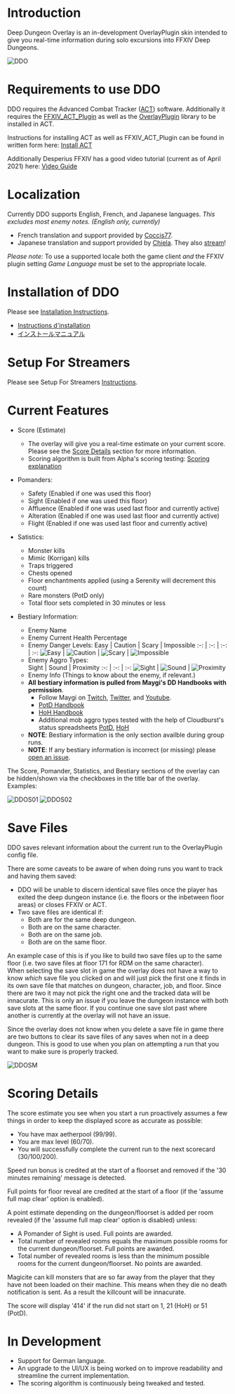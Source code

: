 # Introduction

Deep Dungeon Overlay is an in-development OverlayPlugin skin intended to give you real-time information during solo excursions into FFXIV Deep Dungeons.

![DDO](overlay/docs/DetailsFull01.png?raw=true)

# Requirements to use DDO

DDO requires the Advanced Combat Tracker ([ACT](https://advancedcombattracker.com/)) software.  Additionally it requires the [FFXIV_ACT_Plugin](https://github.com/ravahn/FFXIV_ACT_Plugin) as well as the [OverlayPlugin](https://github.com/ngld/OverlayPlugin) library to be installed in ACT.

Instructions for installing ACT as well as FFXIV_ACT_Plugin can be found in written form here: [Install ACT](https://github.com/FFXIV-ACT/setup-guide)

Additionally Desperius FFXIV has a good video tutorial (current as of April 2021) here: [Video Guide](https://www.youtube.com/watch?v=urZTrF864x8&t=0s)

# Localization

Currently DDO supports English, French, and Japanese languages.  _This excludes most enemy notes. (English only, currently)_ 
* French translation and support provided by [Coccis77](https://twitter.com/Coccis77). 
* Japanese translation and support provided by [Chiela](https://twitter.com/certa). They also [stream](https://www.twitch.tv/hurricanechiela)!



 _Please note:_ To use a supported locale both the game client *and* the FFXIV plugin setting *Game Language* must be set to the appropriate locale.

# Installation of DDO

Please see [Installation Instructions](INSTALL.md).
* [Instructions d'installation](overlay/docs/INSTALL_FR.md)  
* [インストールマニュアル](overlay/docs/INSTALL_JA.md)

# Setup For Streamers

Please see Setup For Streamers [Instructions](overlay/docs/STREAMER.md).

# Current Features

* Score (Estimate)
	* The overlay will give you a real-time estimate on your current score.  Please see the [Score Details](https://github.com/IAmLokken/DeepDungeonOverlay#scoring-details) section for more information.
	* Scoring algorithm is built from Alpha's scoring testing: [Scoring explanation](https://docs.google.com/document/d/1MnR2Xtj2lol1LESgscI6yi_1xcAeP3FBwJecbD-EiwE/edit)
	 
* Pomanders:
	* Safety (Enabled if one was used this floor)
	* Sight (Enabled if one was used this floor)
	* Affluence (Enabled if one was used last floor and currently active)
	* Alteration (Enabled if one was used last floor and currently active)
	* Flight (Enabled if one was used last floor and currently active)

* Satistics:
	* Monster kills
	* Mimic (Korrigan) kills
	* Traps triggered 
	* Chests opened
	* Floor enchantments applied (using a Serenity will decrement this count)
	* Rare monsters (PotD only)
	* Total floor sets completed in 30 minutes or less
	
* Bestiary Information:
    * Enemy Name
	* Enemy Current Health Percentage
	* Enemy Danger Levels:
		Easy | Caution | Scary | Impossible
		:-: | :-: | :-: | :-: 
		![Easy](overlay/img/Easy.png) | ![Caution](overlay/img/Caution.png) | ![Scary](overlay/img/Scary.png) | ![Impossible](overlay/img/Impossible.png)
	* Enemy Aggro Types:	
		Sight | Sound | Proximity
		:-: | :-: | :-:
		![Sight](overlay/img/Sight.png) | ![Sound](overlay/img/Sound.png) | ![Proximity](overlay/img/Proximity.png)
	* Enemy Info (Things to know about the enemy, if relevant.)
	* __All bestiary information is pulled from Maygi's DD Handbooks with permission__.
	 	* Follow Maygi on [Twitch](https://www.twitch.tv/maygii), [Twitter](https://twitter.com/MaybeMaygi), and [Youtube](https://www.youtube.com/c/Maygi).
		* [PotD Handbook](https://docs.google.com/document/d/e/2PACX-1vQpzFuhmSwTXuZSmtnKLNgQ0nRhumCFaB8NvCXFXSjrBHPRT5lXY8jMR4RaCK1aNfcl_G5ph5DNNwfl/pub)
		* [HoH Handbook](https://docs.google.com/document/d/1YVBSTOgJO-xOAB6YyKZEZRikjXFPle6Ihf_E7VdmQnI/edit)
		* Additional mob aggro types tested with the help of Cloudburst's status spreadsheets [PotD](https://docs.google.com/spreadsheets/d/1nKI0-AApj-aiuUimrPkuQUJaa4DU8Ox7KqdC_ibme8E/edit#gid=12879293), [HoH](https://docs.google.com/spreadsheets/d/1aDlsiN3At6Fvfj_gg5weucDYqjQawQxGHFhJvzEUrek/edit#gid=375717345)
	* **NOTE**: Bestiary information is the only section availble during group runs.
	* **NOTE**: If any bestiary information is incorrect (or missing) please [open an issue](https://github.com/IAmLokken/DeepDungeonOverlay/issues).

The Score, Pomander, Statistics, and Bestiary sections of the overlay can be hidden/shown via the checkboxes in the title bar of the overlay. Examples:

![DDOS01](overlay/docs/DetailsSimple01.png?raw=true) ![DDOS02](overlay/docs/DetailsSimple02.png?raw=true)

# Save Files

DDO saves relevant information about the current run to the OverlayPlugin config file.

There are some caveats to be aware of when doing runs you want to track and having them saved:
* DDO will be unable to discern identical save files once the player has exited the deep dungeon instance (i.e. the floors or the inbetween floor areas) or closes FFXIV or ACT.
* Two save files are identical if:
	* Both are for the same deep dungeon.
	* Both are on the same character.
	* Both are on the same job. 
	* Both are on the same floor.

An example case of this is if you like to build two save files up to the same floor (i.e. two save files at floor 171 for RDM on the same character).  
When selecting the save slot in game the overlay does not have a way to know _which_ save file you clicked on and will just pick the first one it finds in its own save file that matches on dungeon, character, job, and floor.  Since there are two it may not pick the right one and the tracked data will be innacurate.
This is only an issue if you leave the dungeon instance with both save slots at the same floor.  If you continue one save slot past where another is currently at the overlay will not have an issue.

Since the overlay does not know when you delete a save file in game there are two buttons to clear its save files of any saves when not in a deep dungeon.  This is good to use when you plan on attempting a run that you want to make sure is properly tracked.

![DDOSM](overlay/docs/SaveManager.png?raw=true)

# Scoring Details

The score estimate you see when you start a run proactively assumes a few things in order to keep the displayed score as accurate as possible:
* You have max aetherpool (99/99).
* You are max level (60/70).
* You will successfully complete the current run to the next scorecard (30/100/200).
	
Speed run bonus is credited at the start of a floorset and removed if the '30 minutes remaining' message is detected.

Full points for floor reveal are credited at the start of a floor (if the 'assume full map clear' option is enabled).

A point estimate depending on the dungeon/floorset is added per room revealed (if the 'assume full map clear' option is disabled) unless:
* A Pomander of Sight is used. Full points are awarded.
* Total number of revealed rooms equals the maximum possible rooms for the current dungeon/floorset. Full points are awarded.
* Total number of revealed rooms is less than the minimum possible rooms for the current dungeon/floorset.  No points are awarded.

Magicite can kill monsters that are so far away from the player that they have not been loaded on their machine.  This means when they die no death notification is sent.  As a result the killcount will be innacurate.

The score will display '414' if the run did not start on 1, 21 (HoH) or 51 (PotD).

# In Development

* Support for German language.
* An upgrade to the UI/UX is being worked on to improve readability and streamline the current implementation.
* The scoring algorithm is continuously being tweaked and tested.
